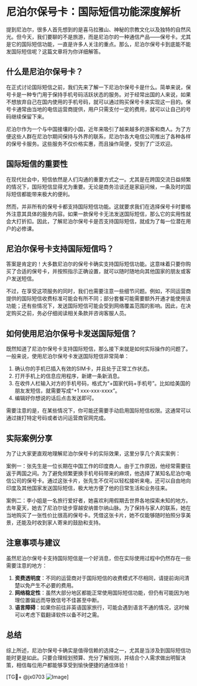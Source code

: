 # 尼泊尔保号卡：国际短信功能深度解析

提到尼泊尔，很多人首先想到的是喜马拉雅山、神秘的宗教文化以及独特的自然风光。但今天，我们要聊的不是旅游，而是尼泊尔的一种通信产品——保号卡。尤其是它的国际短信功能，一直是许多人关注的重点。那么，尼泊尔保号卡到底能不能发国际短信呢？这篇文章将为你详细解答。

## 什么是尼泊尔保号卡？

在正式讨论国际短信之前，我们先来了解一下尼泊尔保号卡是什么。简单来说，保号卡是一种专门用于保持手机号码活跃状态的服务。对于经常出国的人来说，如果不想放弃自己在国内使用的手机号码，就可以通过购买保号卡来实现这一目的。保号卡通常由当地的电信运营商提供，用户只需支付一定的费用，就可以让自己的号码继续保留下来。

尼泊尔作为一个与中国接壤的小国，近年来吸引了越来越多的游客和商人。为了方便这些人群在尼泊尔期间保持与外界的联系，尼泊尔各大电信公司推出了各种各样的保号卡服务。这些服务不仅价格实惠，而且操作简便，受到了广泛欢迎。

## 国际短信的重要性

在现代社会中，短信依然是人们沟通的重要方式之一。尤其是在跨国交流日益频繁的情况下，国际短信显得尤为重要。无论是商务洽谈还是家庭问候，一条及时的国际短信都能带来极大的便利。

然而，并非所有的保号卡都支持国际短信功能。这就要求我们在选择保号卡时要格外注意其具体的服务内容。如果一款保号卡无法发送国际短信，那么它的实用性就会大打折扣。因此，了解尼泊尔保号卡是否支持国际短信，就成为了每一位潜在用户的必修课。

## 尼泊尔保号卡支持国际短信吗？

答案是肯定的！大多数尼泊尔的保号卡确实支持国际短信功能。这意味着只要你购买了合适的保号卡，并按照指示正确设置，就可以随时随地向其他国家的朋友或客户发送短信。

不过，在享受这项服务的同时，我们也需要注意一些细节问题。例如，不同运营商提供的国际短信收费标准可能会有所不同；部分套餐可能需要额外开通才能使用该功能；还有些情况下，发送国际短信可能会受到网络覆盖范围的影响。因此，在决定购买之前，务必仔细阅读相关条款并咨询客服人员。

## 如何使用尼泊尔保号卡发送国际短信？

既然知道了尼泊尔保号卡支持国际短信，那么接下来就是如何实际操作的问题了。一般来说，使用尼泊尔保号卡发送国际短信非常简单：

1. 确认你的手机已插入有效的SIM卡，并且处于正常工作状态。
2. 打开手机上的信息应用程序，新建一条新消息。
3. 在收件人栏输入对方的手机号码，格式为“+国家代码+手机号”。比如给美国的朋友发短信，就需要写成“+1 xxx-xxx-xxxx”。
4. 编辑好你想说的话后点击发送即可。

需要注意的是，在某些情况下，你可能还需要手动启用国际短信权限。这通常可以通过拨打特定号码或者访问运营商官网完成。

## 实际案例分享

为了让大家更直观地理解尼泊尔保号卡的实际效果，这里分享几个真实案例：

案例一：张先生是一位长期在中国工作的印度商人。由于工作原因，他经常需要往返于两国之间。为了避免频繁更换手机号码带来的麻烦，他选择了某知名尼泊尔电信公司的保号卡。通过这张卡片，张先生不仅可以轻松接听来电，还可以自由地向印度及其他国家发送国际短信，极大地方便了他的日常生活和业务往来。

案例二：李小姐是一名旅行爱好者，她喜欢利用假期去世界各地探索未知的地方。去年夏天，她去了尼泊尔徒步穿越安纳普尔纳山脉。为了保持与家人的联系，她在当地购买了一张性价比很高的保号卡。凭借这张卡片，她不仅能够随时拍照分享美景，还能及时收到家人寄来的鼓励和支持。

## 注意事项与建议

虽然尼泊尔保号卡支持国际短信是一个好消息，但在实际使用过程中仍然存在一些需要注意的地方：

1. **资费透明度**：不同的运营商对于国际短信的收费模式不尽相同，请提前询问清楚以免产生不必要的费用。
2. **网络稳定性**：虽然大部分地区都能正常使用国际短信功能，但仍有可能因为地理位置偏远而导致信号不佳甚至中断。
3. **语言障碍**：如果你前往非英语国家旅行，可能会遇到语言不通的情况，这时候可以考虑下载翻译软件以备不时之需。

## 总结

综上所述，尼泊尔保号卡确实是值得信赖的选择之一，尤其是当涉及到国际短信功能时更是如此。只要合理规划预算、充分了解规则，并结合个人需求做出明智决策，相信每位用户都能够享受到愉快便捷的通信体验！

[TG💪+ @jx0703 ![Image](https://github.com/user-attachments/assets/dbca1d08-cadb-493c-b0ec-ad6f7a83f270)]